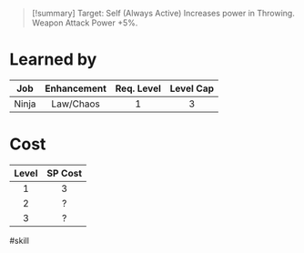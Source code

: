 >[!summary]
>Target: Self (Always Active)
>Increases power in Throwing.
>Weapon Attack Power +5%.
# Learned by
|   Job   | Enhancement | Req. Level | Level Cap |
|:-------:|:-----------:|:----------:|:---------:|
|  Ninja  |  Law/Chaos  |     1      |     3     | 
# Cost
| Level | SP Cost |
|:-----:|:-------:|
| 1     | 3       |
| 2     | ?       |
| 3     | ?       |

#skill 